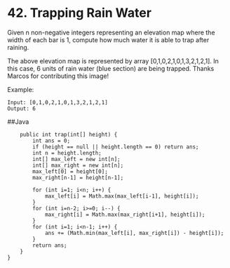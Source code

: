 # 42. Trapping Rain Water

Given n non-negative integers representing an elevation map where the width of each bar is 1, compute how much water it is able to trap after raining.

The above elevation map is represented by array [0,1,0,2,1,0,1,3,2,1,2,1]. In this case, 6 units of rain water (blue section) are being trapped. Thanks Marcos for contributing this image!

Example:
```
Input: [0,1,0,2,1,0,1,3,2,1,2,1]
Output: 6
```

##Java
```javaclass Solution {
    public int trap(int[] height) {
        int ans = 0;
        if (height == null || height.length == 0) return ans;
        int n = height.length;
        int[] max_left = new int[n];
        int[] max_right = new int[n];
        max_left[0] = height[0];
        max_right[n-1] = height[n-1];
        
        for (int i=1; i<n; i++) {
            max_left[i] = Math.max(max_left[i-1], height[i]);
        }
        for (int i=n-2; i>=0; i--) {
            max_right[i] = Math.max(max_right[i+1], height[i]);
        }
        for (int i=1; i<n-1; i++) {
            ans += (Math.min(max_left[i], max_right[i]) - height[i]);
        }
        return ans;
    }
}
```
